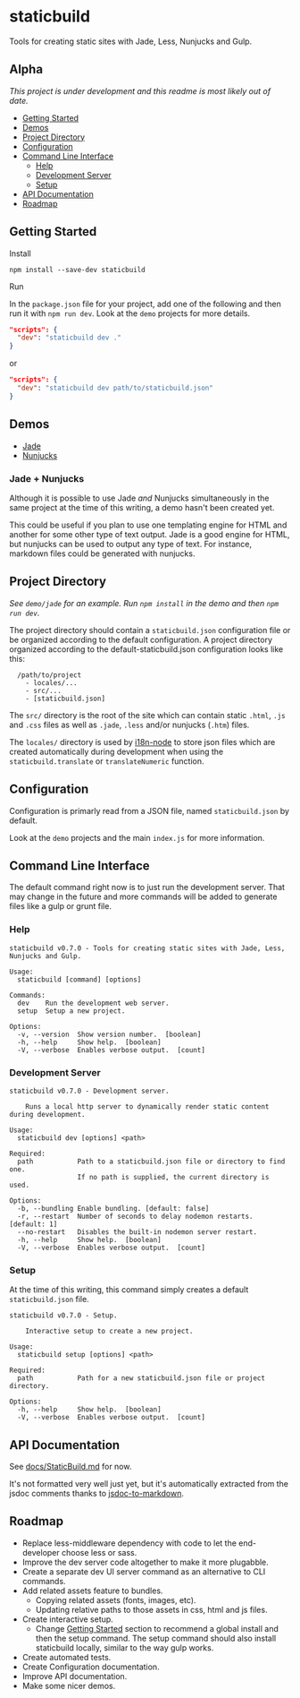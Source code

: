 # staticbuild

Tools for creating static sites with Jade, Less, Nunjucks and Gulp.

## Alpha

_This project is under development and this readme is most likely out of date._

- [Getting Started](#getting-started)
- [Demos](#demos)
- [Project Directory](#project-directory)
- [Configuration](#configuration)
- [Command Line Interface](#command-line-interface)
  - [Help](#help)
  - [Development Server](#development-server)
  - [Setup](#setup)
- [API Documentation](#api-documentation)
- [Roadmap](#roadmap)

## Getting Started

Install

`npm install --save-dev staticbuild`

Run

In the `package.json` file for your project, add one of the following and then
run it with `npm run dev`. Look at the `demo` projects for more details.

```json
"scripts": {
  "dev": "staticbuild dev ."
}
```

or

```json
"scripts": {
  "dev": "staticbuild dev path/to/staticbuild.json"
}
```

## Demos

- [Jade](https://github.com/devoptix/staticbuild-demo-jade)
- [Nunjucks](https://github.com/devoptix/staticbuild-demo-nunjucks)

### Jade + Nunjucks

Although it is possible to use Jade *and* Nunjucks simultaneously in the same 
project at the time of this writing, a demo hasn't been created yet.

This could be useful if you plan to use one templating engine for HTML and 
another for some other type of text output. Jade is a good engine for HTML,
but nunjucks can be used to output any type of text. For instance, markdown 
files could be generated with nunjucks.

## Project Directory

_See `demo/jade` for an example. Run `npm install` in the demo and then 
`npm run dev`._

The project directory should contain a `staticbuild.json` configuration file 
or be organized according to the default configuration. A project directory
organized according to the default-staticbuild.json configuration looks like 
this:

```
  /path/to/project
	- locales/...
    - src/...
	- [staticbuild.json]
```

The `src/` directory is the root of the site which can contain static 
`.html`, `.js` and `.css` files as well as `.jade`, `.less` and/or nunjucks 
(`.htm`) files.

The `locales/` directory is used by 
[i18n-node](https://github.com/mashpie/i18n-node) 
to store json files which are created automatically during development when
using the `staticbuild.translate` or `translateNumeric` function.

## Configuration

Configuration is primarly read from a JSON file, named `staticbuild.json` by 
default.

Look at the `demo` projects and the main `index.js` for more information.

## Command Line Interface

The default command right now is to just run the development server.
That may change in the future and more commands will be added to generate
files like a gulp or grunt file.

### Help
```
staticbuild v0.7.0 - Tools for creating static sites with Jade, Less, Nunjucks and Gulp.

Usage:
  staticbuild [command] [options]

Commands:
  dev    Run the development web server.
  setup  Setup a new project.

Options:
  -v, --version  Show version number.  [boolean]
  -h, --help     Show help.  [boolean]
  -V, --verbose  Enables verbose output.  [count]
```

### Development Server
```
staticbuild v0.7.0 - Development server.

    Runs a local http server to dynamically render static content during development.

Usage:
  staticbuild dev [options] <path>

Required:
  path           Path to a staticbuild.json file or directory to find one.
                 If no path is supplied, the current directory is used.

Options:
  -b, --bundling Enable bundling. [default: false]
  -r, --restart  Number of seconds to delay nodemon restarts.  [default: 1]
  --no-restart   Disables the built-in nodemon server restart.
  -h, --help     Show help.  [boolean]
  -V, --verbose  Enables verbose output.  [count]
```

### Setup

At the time of this writing, this command simply creates a default 
`staticbuild.json` file.

```
staticbuild v0.7.0 - Setup.

    Interactive setup to create a new project.

Usage:
  staticbuild setup [options] <path>

Required:
  path           Path for a new staticbuild.json file or project directory.

Options:
  -h, --help     Show help.  [boolean]
  -V, --verbose  Enables verbose output.  [count]
```

## API Documentation

See [docs/StaticBuild.md](docs/StaticBuild.md) for now.

It's not formatted very well just yet, but it's automatically extracted from 
the jsdoc comments thanks to 
[jsdoc-to-markdown](https://github.com/jsdoc2md/jsdoc-to-markdown).

## Roadmap

- Replace less-middleware dependency with code to let the end-developer choose
less or sass.
- Improve the dev server code altogether to make it more plugabble.
- Create a separate dev UI server command as an alternative to CLI commands.
- Add related assets feature to bundles.
  - Copying related assets (fonts, images, etc).
  - Updating relative paths to those assets in css, html and js files.
- Create interactive setup.
  - Change [Getting Started](#getting-started) section to recommend a global 
install and then the setup command. The setup command should also install 
staticbuild locally, similar to the way gulp works.
- Create automated tests.
- Create Configuration documentation.
- Improve API documentation.
- Make some nicer demos.
